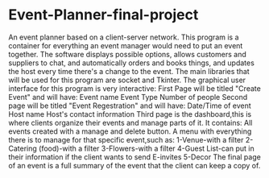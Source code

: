 # Event-Planner-final-project
An event planner based on a client-server network. This program is a container for everything an event manager would need to put an event together. The software displays possible options, allows customers and suppliers to chat, and automatically orders and books things, and updates the host every time there's a change to the event.
The main libraries that will be used for this program are socket and Tkinter.
The graphical user interface for this program is very interactive:
First Page will be titled "Create Event" and will have:
Event name
Event Type
Number of people
Second page will be titled "Event Regestration" and will have:
Date/Time of event
Host name
Host's contact information
Third page is the dashboard,this is where clients organize their events and manage parts of it. It contains:
All events created with a manage and delete button.
A menu with everything there is to manage for that specific event,such as:
1-Venue-with a filter
2-Catering (food)-with a filter
3-Flowers-with a filter
4-Guest List-can put in their information if the client wants to send E-invites
5-Decor
The final page of an event is a full summary of the event that the client can keep a copy of.
